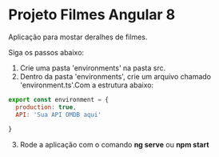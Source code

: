 # Projeto Filmes Angular 8

Aplicação para mostar deralhes de filmes.

Siga os passos abaixo:

1. Crie uma pasta 'environments' na pasta src.
2. Dentro da pasta 'environments', crie um arquivo chamado 'environment.ts'.Com a estrutura abaixo:
~~~javascript
export const environment = {
  production: true,
  API: 'Sua API OMDB aqui'
  
}
~~~
3. Rode a aplicação com o comando **ng serve** ou **npm start** 
